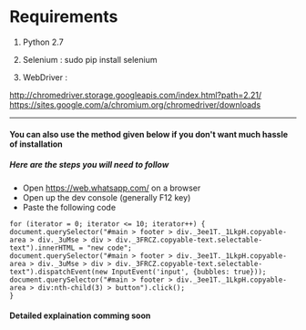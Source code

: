 # Requirements


1) Python 2.7

2) Selenium : sudo pip install selenium

3) WebDriver : 

http://chromedriver.storage.googleapis.com/index.html?path=2.21/
https://sites.google.com/a/chromium.org/chromedriver/downloads



------------------------

#### You can also use the method given below if you don't want much hassle of installation


##### Here are the steps you will need to follow

 - Open https://web.whatsapp.com/ on a browser
 - Open up the dev console (generally F12 key)
 - Paste the following code

 ```
for (iterator = 0; iterator <= 10; iterator++) {
document.querySelector("#main > footer > div._3ee1T._1LkpH.copyable-area > div._3uMse > div > div._3FRCZ.copyable-text.selectable-text").innerHTML = "new code";
document.querySelector("#main > footer > div._3ee1T._1LkpH.copyable-area > div._3uMse > div > div._3FRCZ.copyable-text.selectable-text").dispatchEvent(new InputEvent('input', {bubbles: true}));
document.querySelector("#main > footer > div._3ee1T._1LkpH.copyable-area > div:nth-child(3) > button").click();
}
```

#### Detailed explaination comming soon
